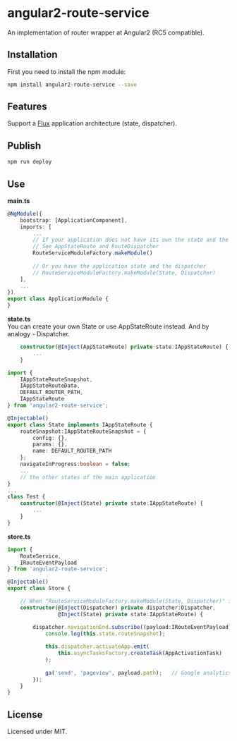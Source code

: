 # angular2-route-service

An implementation of router wrapper at Angular2 (RC5 compatible).

## Installation

First you need to install the npm module:
```sh
npm install angular2-route-service --save
```

## Features  

Support a [Flux](https://facebook.github.io/flux/docs/overview.html) application architecture (state, dispatcher).  

## Publish

```sh
npm run deploy
```

## Use

**main.ts**  
```typescript
@NgModule({
    bootstrap: [ApplicationComponent],
    imports: [
        ...
        // If your application does not have its own the state and the dispatcher
        // See AppStateRoute and RouteDispatcher
        RouteServiceModuleFactory.makeModule()
        
        // Or you have the application state and the dispatcher
        // RouteServiceModuleFactory.makeModule(State, Dispatcher)
    ],
    ...
})
export class ApplicationModule {
}
```

**state.ts**  
You can create your own State or use AppStateRoute instead. And by analogy - Dispatcher.  

```typescript
    constructor(@Inject(AppStateRoute) private state:IAppStateRoute) {
        ...
    }
```

```typescript
import {
    IAppStateRouteSnapshot, 
    IAppStateRouteData, 
    DEFAULT_ROUTER_PATH, 
    IAppStateRoute
} from 'angular2-route-service';

@Injectable()
export class State implements IAppStateRoute {
    routeSnapshot:IAppStateRouteSnapshot = {
        config: {},
        params: {},
        name: DEFAULT_ROUTER_PATH
    };
    navigateInProgress:boolean = false;
    ...
    // the other states of the main application
}
...
class Test {
    constructor(@Inject(State) private state:IAppStateRoute) {
        ...
    }
}
```

**store.ts**  
```typescript
import {
    RouteService,
    IRouteEventPayload
} from 'angular2-route-service';

@Injectable()
export class Store {

    // When "RouteServiceModuleFactory.makeModule(State, Dispatcher)" is used.
    constructor(@Inject(Dispatcher) private dispatcher:Dispatcher,              // Or @Inject(RouteDispatcher) when RouteServiceModuleFactory.makeModule() is used.
                @Inject(State) private state:IAppStateRoute) {                  // Or @Inject(AppStateRoute) when RouteServiceModuleFactory.makeModule() is used.

        dispatcher.navigationEnd.subscribe((payload:IRouteEventPayload) => {
            console.log(this.state.routeSnapshot);
            
            this.dispatcher.activateApp.emit(
                this.asyncTasksFactory.createTask(AppActivationTask) 
            );
            
            ga('send', 'pageview', payload.path);   // Google analytics
        });
    }
}
```

## License

Licensed under MIT.